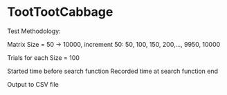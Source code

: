 # TootTootCabbage

Test Methodology:

Matrix Size = 50 -> 10000, increment 50: 50, 100, 150, 200,..., 9950, 10000

Trials for each Size = 100

Started time before search function
Recorded time at search function end

Output to CSV file